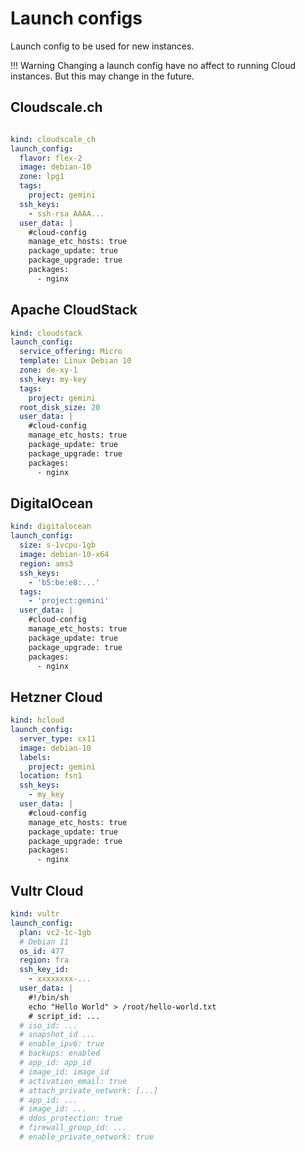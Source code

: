 # Launch configs

Launch config to be used for new instances.

!!! Warning
    Changing a launch config have no affect to running Cloud instances. But this may change in the future.

## Cloudscale.ch

```yaml

kind: cloudscale_ch
launch_config:
  flavor: flex-2
  image: debian-10
  zone: lpg1
  tags:
    project: gemini
  ssh_keys:
    - ssh-rsa AAAA...
  user_data: |
    #cloud-config
    manage_etc_hosts: true
    package_update: true
    package_upgrade: true
    packages:
      - nginx
```

## Apache CloudStack

```yaml
kind: cloudstack
launch_config:
  service_offering: Micro
  template: Linux Debian 10
  zone: de-xy-1
  ssh_key: my-key
  tags:
    project: gemini
  root_disk_size: 20
  user_data: |
    #cloud-config
    manage_etc_hosts: true
    package_update: true
    package_upgrade: true
    packages:
      - nginx
```

## DigitalOcean

```yaml
kind: digitalocean
launch_config:
  size: s-1vcpu-1gb
  image: debian-10-x64
  region: ams3
  ssh_keys:
    - 'b5:be:e8:...'
  tags:
    - 'project:gemini'
  user_data: |
    #cloud-config
    manage_etc_hosts: true
    package_update: true
    package_upgrade: true
    packages:
      - nginx
```

## Hetzner Cloud

```yaml
kind: hcloud
launch_config:
  server_type: cx11
  image: debian-10
  labels:
    project: gemini
  location: fsn1
  ssh_keys:
    - my_key
  user_data: |
    #cloud-config
    manage_etc_hosts: true
    package_update: true
    package_upgrade: true
    packages:
      - nginx
```

## Vultr Cloud

```yaml
kind: vultr
launch_config:
  plan: vc2-1c-1gb
  # Debian 11
  os_id: 477
  region: fra
  ssh_key_id:
    - xxxxxxxx-...
  user_data: |
    #!/bin/sh
    echo "Hello World" > /root/hello-world.txt
    # script_id: ...
  # iso_id: ...
  # snapshot_id ...
  # enable_ipv6: true
  # backups: enabled
  # app_id: app_id
  # image_id: image_id
  # activation_email: true
  # attach_private_network: [...]
  # app_id: ...
  # image_id: ...
  # ddos_protection: true
  # firewall_group_id: ...
  # enable_private_network: true

```
